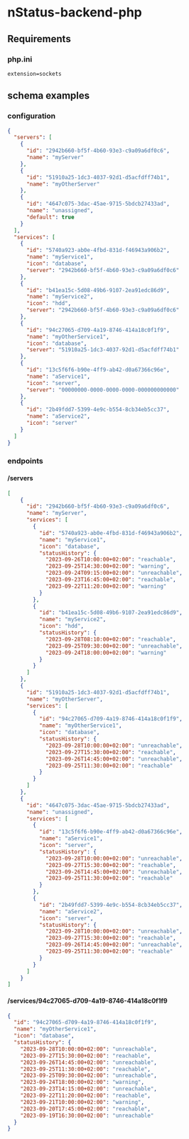 # nStatus-backend-php

## Requirements
### php.ini
```extension=sockets```

## schema examples
### configuration
```json
{
  "servers": [
    {
      "id": "2942b660-bf5f-4b60-93e3-c9a09a6df0c6",
      "name": "myServer"
    },
    {
      "id": "51910a25-1dc3-4037-92d1-d5acfdff74b1",
      "name": "myOtherServer"
    },
    {
      "id": "4647c075-3dac-45ae-9715-5bdcb27433ad",
      "name": "unassigned",
      "default": true
    }
  ],
  "services": [
    {
      "id": "5740a923-ab0e-4fbd-831d-f46943a906b2",
      "name": "myService1",
      "icon": "database",
      "server": "2942b660-bf5f-4b60-93e3-c9a09a6df0c6"
    },
    {
      "id": "b41ea15c-5d08-49b6-9107-2ea91edc86d9",
      "name": "myService2",
      "icon": "hdd",
      "server": "2942b660-bf5f-4b60-93e3-c9a09a6df0c6"
    },
    {
      "id": "94c27065-d709-4a19-8746-414a18c0f1f9",
      "name": "myOtherService1",
      "icon": "database",
      "server": "51910a25-1dc3-4037-92d1-d5acfdff74b1"
    },
    {
      "id": "13c5f6f6-b90e-4ff9-ab42-d0a67366c96e",
      "name": "aService1",
      "icon": "server",
      "server": "00000000-0000-0000-0000-000000000000"
    },
    {
      "id": "2b49fdd7-5399-4e9c-b554-8cb34eb5cc37",
      "name": "aService2",
      "icon": "server"
    }
  ]
}
```

### endpoints
#### /servers
```json
[
    {
      "id": "2942b660-bf5f-4b60-93e3-c9a09a6df0c6",
      "name": "myServer",
      "services": [
        {
          "id": "5740a923-ab0e-4fbd-831d-f46943a906b2",
          "name": "myService1",
          "icon": "database",
          "statusHistory": {
            "2023-09-26T10:00:00+02:00": "reachable",
            "2023-09-25T14:30:00+02:00": "warning",
            "2023-09-24T09:15:00+02:00": "unreachable",
            "2023-09-23T16:45:00+02:00": "reachable",
            "2023-09-22T11:20:00+02:00": "warning"
          }
        },
        {
          "id": "b41ea15c-5d08-49b6-9107-2ea91edc86d9",
          "name": "myService2",
          "icon": "hdd",
          "statusHistory": {
            "2023-09-28T08:10:00+02:00": "reachable",
            "2023-09-25T09:30:00+02:00": "unreachable",
            "2023-09-24T18:00:00+02:00": "warning"
          }
        }
      ]
    },
    {
      "id": "51910a25-1dc3-4037-92d1-d5acfdff74b1",
      "name": "myOtherServer",
      "services": [
        {
          "id": "94c27065-d709-4a19-8746-414a18c0f1f9",
          "name": "myOtherService1",
          "icon": "database",
          "statusHistory": {
            "2023-09-28T10:00:00+02:00": "unreachable",
            "2023-09-27T15:30:00+02:00": "reachable",
            "2023-09-26T14:45:00+02:00": "unreachable",
            "2023-09-25T11:30:00+02:00": "reachable"
          }
        }
      ]
    },
    {
      "id": "4647c075-3dac-45ae-9715-5bdcb27433ad",
      "name": "unassigned",
      "services": [
        {
          "id": "13c5f6f6-b90e-4ff9-ab42-d0a67366c96e",
          "name": "aService1",
          "icon": "server",
          "statusHistory": {
            "2023-09-28T10:00:00+02:00": "unreachable",
            "2023-09-27T15:30:00+02:00": "reachable",
            "2023-09-26T14:45:00+02:00": "unreachable",
            "2023-09-25T11:30:00+02:00": "reachable"
          }
        },
        {
          "id": "2b49fdd7-5399-4e9c-b554-8cb34eb5cc37",
          "name": "aService2",
          "icon": "server",
          "statusHistory": {
            "2023-09-28T10:00:00+02:00": "unreachable",
            "2023-09-27T15:30:00+02:00": "reachable",
            "2023-09-26T14:45:00+02:00": "unreachable",
            "2023-09-25T11:30:00+02:00": "reachable"
          }
        }
      ]
    }
]
```
#### /services/94c27065-d709-4a19-8746-414a18c0f1f9
```json
{
  "id": "94c27065-d709-4a19-8746-414a18c0f1f9",
  "name": "myOtherService1",
  "icon": "database",
  "statusHistory": {
    "2023-09-28T10:00:00+02:00": "unreachable",
    "2023-09-27T15:30:00+02:00": "reachable",
    "2023-09-26T14:45:00+02:00": "unreachable",
    "2023-09-25T11:30:00+02:00": "reachable",
    "2023-09-25T09:30:00+02:00": "unreachable",
    "2023-09-24T18:00:00+02:00": "warning",
    "2023-09-23T14:15:00+02:00": "unreachable",
    "2023-09-22T11:20:00+02:00": "reachable",
    "2023-09-21T10:00:00+02:00": "warning",
    "2023-09-20T17:45:00+02:00": "reachable",
    "2023-09-19T16:30:00+02:00": "unreachable"
  }
}
```
